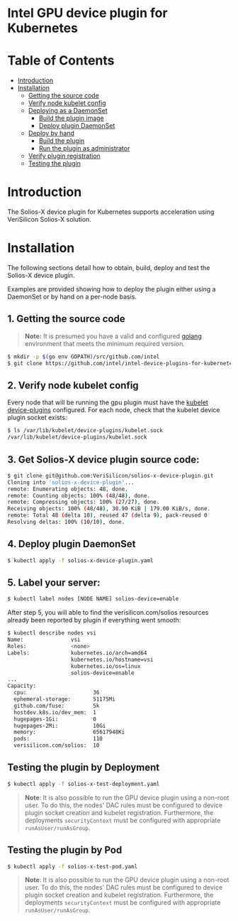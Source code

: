 # Intel GPU device plugin for Kubernetes

# Table of Contents

* [Introduction](#introduction)
* [Installation](#installation)
    * [Getting the source code](#getting-the-source-code)
    * [Verify node kubelet config](#verify-node-kubelet-config)
    * [Deploying as a DaemonSet](#deploying-as-a-daemonset)
        * [Build the plugin image](#build-the-plugin-image)
        * [Deploy plugin DaemonSet](#deploy-plugin-daemonset)
    * [Deploy by hand](#deploy-by-hand)
        * [Build the plugin](#build-the-plugin)
        * [Run the plugin as administrator](#run-the-plugin-as-administrator)
    * [Verify plugin registration](#verify-plugin-registration)
    * [Testing the plugin](#testing-the-plugin)

# Introduction

The Solios-X device plugin for Kubernetes supports acceleration using VeriSilicon Solios-X solution.

# Installation

The following sections detail how to obtain, build, deploy and test the Solios-X device plugin.

Examples are provided showing how to deploy the plugin either using a DaemonSet or by hand on a per-node basis.

## 1. Getting the source code

> **Note:** It is presumed you have a valid and configured [golang](https://golang.org/) environment
> that meets the minimum required version.

```bash
$ mkdir -p $(go env GOPATH)/src/github.com/intel
$ git clone https://github.com/intel/intel-device-plugins-for-kubernetes $(go env GOPATH)/src/github.com/intel/intel-device-plugins-for-kubernetes
```

## 2. Verify node kubelet config

Every node that will be running the gpu plugin must have the
[kubelet device-plugins](https://kubernetes.io/docs/concepts/extend-kubernetes/compute-storage-net/device-plugins/)
configured. For each node, check that the kubelet device plugin socket exists:

```bash
$ ls /var/lib/kubelet/device-plugins/kubelet.sock
/var/lib/kubelet/device-plugins/kubelet.sock
```

## 3. Get Solios-X device plugin source code:

```bash
$ git clone git@github.com:VeriSilicon/solios-x-device-plugin.git
Cloning into 'solios-x-device-plugin'...
remote: Enumerating objects: 48, done.
remote: Counting objects: 100% (48/48), done.
remote: Compressing objects: 100% (27/27), done.
Receiving objects: 100% (48/48), 30.90 KiB | 179.00 KiB/s, done.
remote: Total 48 (delta 10), reused 47 (delta 9), pack-reused 0
Resolving deltas: 100% (10/10), done.
```

## 4. Deploy plugin DaemonSet

```bash
$ kubectl apply -f solios-x-device-plugin.yaml
```

## 5. Label your server:

```bash
$ kubectl label nodes [NODE NAME] solios-device=enable
```
After step 5, you will able to find the verisilicon.com/solios resources already been reported by plugin if everything went smooth:
```bash
$ kubectl describe nodes vsi
Name:               vsi
Roles:              <none>
Labels:             kubernetes.io/arch=amd64
                    kubernetes.io/hostname=vsi
                    kubernetes.io/os=linux
                    solios-device=enable
...
Capacity:
  cpu:                     36
  ephemeral-storage:       51175Mi
  github.com/fuse:         5k
  hostdev.k8s.io/dev_mem:  1
  hugepages-1Gi:           0
  hugepages-2Mi:           10Gi
  memory:                  65617948Ki
  pods:                    110
  verisilicon.com/solios:  10

```

## Testing the plugin by Deployment

```bash
$ kubectl apply -f solios-x-test-deployment.yaml
```

> **Note**: It is also possible to run the GPU device plugin using a non-root user. To do this,
the nodes' DAC rules must be configured to device plugin socket creation and kubelet registration.
Furthermore, the deployments `securityContext` must be configured with appropriate `runAsUser/runAsGroup`.

## Testing the plugin by Pod

```bash
$ kubectl apply -f solios-x-test-pod.yaml
```

> **Note**: It is also possible to run the GPU device plugin using a non-root user. To do this,
the nodes' DAC rules must be configured to device plugin socket creation and kubelet registration.
Furthermore, the deployments `securityContext` must be configured with appropriate `runAsUser/runAsGroup`.
